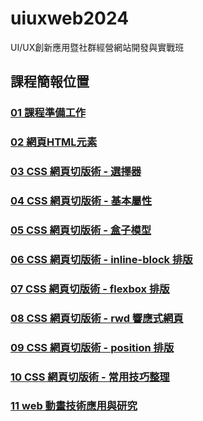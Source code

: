 # uiuxweb2024
UI/UX創新應用暨社群經營網站開發與實戰班

## 課程簡報位置
### [01 課程準備工作](https://docs.google.com/presentation/d/1qi6BIryrijZwb5rsmDNXe1wPwU6RgAbMoh8H0vHeOtw/edit?usp=sharing)
### [02 網頁HTML元素](https://docs.google.com/presentation/d/124ZzSSEUAaQJzl40BGlcceGvu90By2vahT5jaAybED0/edit?usp=sharing)
### [03 CSS 網頁切版術 - 選擇器](https://docs.google.com/presentation/d/1xHWgssroxasDWEu5IvyqpwmQ3oDM153igYBab1ktnzc/edit?usp=sharing)
### [04 CSS 網頁切版術 - 基本屬性](https://docs.google.com/presentation/d/1PaH9Dwj0kTFobL-S83l2x1AtwOiZoPrWfZC60f_NUgs/edit?usp=sharing)
### [05 CSS 網頁切版術 - 盒子模型](https://docs.google.com/presentation/d/1NStmXqBH5rLU-85vBdfoSZQP-AaLWyTbs7EXwhftf2M/edit?usp=sharing)
### [06 CSS 網頁切版術 - inline-block 排版](https://docs.google.com/presentation/d/1P95_hBKRUEYYAdCCTdUOKSMYx3qKKwJQnSIJXDn_7yA/edit?usp=sharing)
### [07 CSS 網頁切版術 - flexbox 排版](https://docs.google.com/presentation/d/1rDbJ0BbgMVTWXUtiBYpLirLE27dNROVuNxmHPn_OcOw/edit?usp=sharing)
### [08 CSS 網頁切版術 - rwd 響應式網頁](https://docs.google.com/presentation/d/1K2791FHGLZXd2gbDKJCDANX0KltR4ZTm0yHS3lu5Q1I/edit?usp=sharing)
### [09 CSS 網頁切版術 - position 排版](https://docs.google.com/presentation/d/1y4eGj7x37aA-QePayDt5FnvkcWu3z_uMv2KAybVFGXU/edit?usp=sharing)
### [10 CSS 網頁切版術 - 常用技巧整理](https://docs.google.com/presentation/d/1Ylnq5hUXvmQTGg8VttfwoZLx0SZzcPUm1dBdJuMyMWg/edit?usp=sharing)
### [11 web 動畫技術應用與研究](https://docs.google.com/presentation/d/1sh851jgAk4PxVCUCJtvMtO67PMg4dY42MKlvmk3i-fk/edit?usp=sharing)

